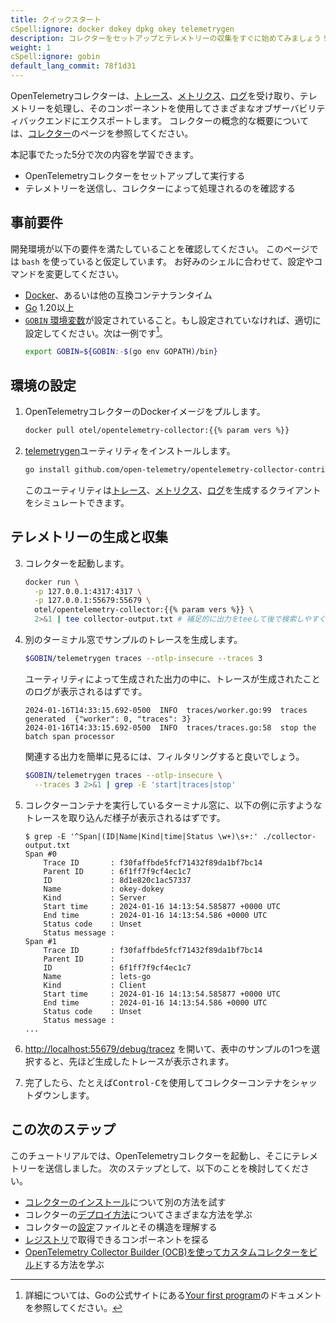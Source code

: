 ```yaml
---
title: クイックスタート
cSpell:ignore: docker dokey dpkg okey telemetrygen
description: コレクターをセットアップとテレメトリーの収集をすぐに始めてみましょう！
weight: 1
cSpell:ignore: gobin
default_lang_commit: 78f1d31
---
```


<!-- markdownlint-disable ol-prefix blanks-around-fences -->

OpenTelemetryコレクターは、[トレース](/docs/concepts/signals/traces/)、[メトリクス](/docs/concepts/signals/metrics/)、[ログ](/docs/concepts/signals/logs/)を受け取り、テレメトリーを処理し、そのコンポーネントを使用してさまざまなオブザーバビリティバックエンドにエクスポートします。
コレクターの概念的な概要については、[コレクター](/docs/collector)のページを参照してください。

本記事でたった5分で次の内容を学習できます。

- OpenTelemetryコレクターをセットアップして実行する
- テレメトリーを送信し、コレクターによって処理されるのを確認する

## 事前要件

開発環境が以下の要件を満たしていることを確認してください。
このページでは `bash` を使っていると仮定しています。
お好みのシェルに合わせて、設定やコマンドを変更してください。

- [Docker](https://www.docker.com/)、あるいは他の互換コンテナランタイム
- [Go](https://go.dev/) 1.20以上
- [`GOBIN` 環境変数][gobin]が設定されていること。もし設定されていなければ、適切に設定してください。次は一例です[^1]。
  ```sh
  export GOBIN=${GOBIN:-$(go env GOPATH)/bin}
  ```

[^1]: 詳細については、Goの公式サイトにある[Your first program](https://go.dev/doc/code#Command)のドキュメントを参照してください。

## 環境の設定

1. OpenTelemetryコレクターのDockerイメージをプルします。

   ```sh
   docker pull otel/opentelemetry-collector:{{% param vers %}}
   ```

2. [telemetrygen]ユーティリティをインストールします。

   ```sh
   go install github.com/open-telemetry/opentelemetry-collector-contrib/cmd/telemetrygen@latest
   ```

   このユーティリティは[トレース][traces]、[メトリクス][metrics]、[ログ][logs]を生成するクライアントをシミュレートできます。

## テレメトリーの生成と収集

3. コレクターを起動します。

   ```sh
   docker run \
     -p 127.0.0.1:4317:4317 \
     -p 127.0.0.1:55679:55679 \
     otel/opentelemetry-collector:{{% param vers %}} \
     2>&1 | tee collector-output.txt # 補足的に出力をteeして後で検索しやすくする
   ```

4. 別のターミナル窓でサンプルのトレースを生成します。

   ```sh
   $GOBIN/telemetrygen traces --otlp-insecure --traces 3
   ```

   ユーティリティによって生成された出力の中に、トレースが生成されたことのログが表示されるはずです。

   ```text
   2024-01-16T14:33:15.692-0500  INFO  traces/worker.go:99  traces generated  {"worker": 0, "traces": 3}
   2024-01-16T14:33:15.692-0500  INFO  traces/traces.go:58  stop the batch span processor
   ```

   関連する出力を簡単に見るには、フィルタリングすると良いでしょう。

   ```sh
   $GOBIN/telemetrygen traces --otlp-insecure \
     --traces 3 2>&1 | grep -E 'start|traces|stop'
   ```

5. コレクターコンテナを実行しているターミナル窓に、以下の例に示すようなトレースを取り込んだ様子が表示されるはずです。

   ```console
   $ grep -E '^Span|(ID|Name|Kind|time|Status \w+)\s+:' ./collector-output.txt
   Span #0
       Trace ID       : f30faffbde5fcf71432f89da1bf7bc14
       Parent ID      : 6f1ff7f9cf4ec1c7
       ID             : 8d1e820c1ac57337
       Name           : okey-dokey
       Kind           : Server
       Start time     : 2024-01-16 14:13:54.585877 +0000 UTC
       End time       : 2024-01-16 14:13:54.586 +0000 UTC
       Status code    : Unset
       Status message :
   Span #1
       Trace ID       : f30faffbde5fcf71432f89da1bf7bc14
       Parent ID      :
       ID             : 6f1ff7f9cf4ec1c7
       Name           : lets-go
       Kind           : Client
       Start time     : 2024-01-16 14:13:54.585877 +0000 UTC
       End time       : 2024-01-16 14:13:54.586 +0000 UTC
       Status code    : Unset
       Status message :
   ...
   ```

6. <http://localhost:55679/debug/tracez> を開いて、表中のサンプルの1つを選択すると、先ほど生成したトレースが表示されます。

7. 完了したら、たとえば<kbd>Control-C</kbd>を使用してコレクターコンテナをシャットダウンします。

## この次のステップ

このチュートリアルでは、OpenTelemetryコレクターを起動し、そこにテレメトリーを送信しました。
次のステップとして、以下のことを検討してください。

- [コレクターのインストール](../installation/)について別の方法を試す
- コレクターの[デプロイ方法](../deployment/)についてさまざまな方法を学ぶ
- コレクターの[設定](/docs/collector/configuration)ファイルとその構造を理解する
- [レジストリ](/ecosystem/registry/?language=collector)で取得できるコンポーネントを探る
- [OpenTelemetry Collector Builder (OCB)を使ってカスタムコレクターをビルド](/docs/collector/custom-collector/)する方法を学ぶ

[gobin]: https://pkg.go.dev/cmd/go#hdr-Environment_variables
[logs]: /docs/concepts/signals/logs/
[metrics]: /docs/concepts/signals/metrics/
[telemetrygen]: https://github.com/open-telemetry/opentelemetry-collector-contrib/tree/main/cmd/telemetrygen
[traces]: /docs/concepts/signals/traces/
